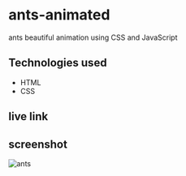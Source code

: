 # ants-animated

ants beautiful animation using CSS and JavaScript 

## Technologies used
* HTML
* CSS

## live link


## screenshot

![ants](https://user-images.githubusercontent.com/71552773/188584367-6f3950d1-3cd5-4bbf-a533-6efb5209053b.PNG)
